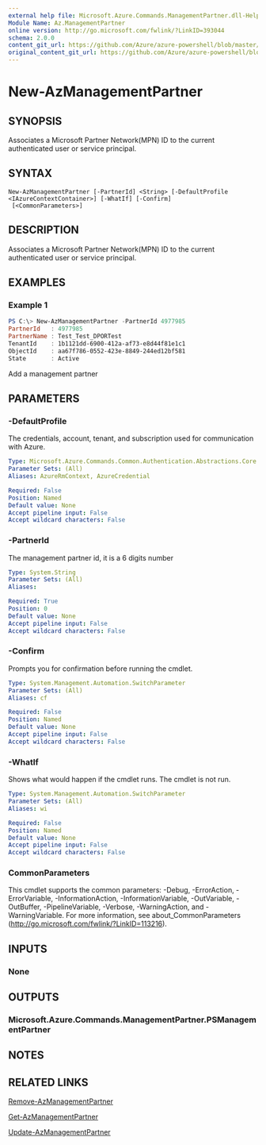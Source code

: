 ```yaml
---
external help file: Microsoft.Azure.Commands.ManagementPartner.dll-Help.xml
Module Name: Az.ManagementPartner
online version: http://go.microsoft.com/fwlink/?LinkID=393044
schema: 2.0.0
content_git_url: https://github.com/Azure/azure-powershell/blob/master/src/ResourceManager/ManagementPartner/Commands.Partner/help/New-AzManagementPartner.md
original_content_git_url: https://github.com/Azure/azure-powershell/blob/master/src/ResourceManager/ManagementPartner/Commands.Partner/help/New-AzManagementPartner.md
---
```


# New-AzManagementPartner

## SYNOPSIS
Associates a Microsoft Partner Network(MPN) ID to the current authenticated user or service principal.

## SYNTAX

```
New-AzManagementPartner [-PartnerId] <String> [-DefaultProfile <IAzureContextContainer>] [-WhatIf] [-Confirm]
 [<CommonParameters>]
```

## DESCRIPTION
Associates a Microsoft Partner Network(MPN) ID to the current authenticated user or service principal.

## EXAMPLES

### Example 1
```powershell
PS C:\> New-AzManagementPartner -PartnerId 4977985
PartnerId   : 4977985
PartnerName : Test_Test_DPORTest
TenantId    : 1b1121dd-6900-412a-af73-e8d44f81e1c1
ObjectId    : aa67f786-0552-423e-8849-244ed12bf581
State       : Active
```

Add a management partner 

## PARAMETERS

### -DefaultProfile
The credentials, account, tenant, and subscription used for communication with Azure.

```yaml
Type: Microsoft.Azure.Commands.Common.Authentication.Abstractions.Core.IAzureContextContainer
Parameter Sets: (All)
Aliases: AzureRmContext, AzureCredential

Required: False
Position: Named
Default value: None
Accept pipeline input: False
Accept wildcard characters: False
```

### -PartnerId
The management partner id, it is a 6 digits number

```yaml
Type: System.String
Parameter Sets: (All)
Aliases:

Required: True
Position: 0
Default value: None
Accept pipeline input: False
Accept wildcard characters: False
```

### -Confirm
Prompts you for confirmation before running the cmdlet.

```yaml
Type: System.Management.Automation.SwitchParameter
Parameter Sets: (All)
Aliases: cf

Required: False
Position: Named
Default value: None
Accept pipeline input: False
Accept wildcard characters: False
```

### -WhatIf
Shows what would happen if the cmdlet runs.
The cmdlet is not run.

```yaml
Type: System.Management.Automation.SwitchParameter
Parameter Sets: (All)
Aliases: wi

Required: False
Position: Named
Default value: None
Accept pipeline input: False
Accept wildcard characters: False
```

### CommonParameters
This cmdlet supports the common parameters: -Debug, -ErrorAction, -ErrorVariable, -InformationAction, -InformationVariable, -OutVariable, -OutBuffer, -PipelineVariable, -Verbose, -WarningAction, and -WarningVariable. For more information, see about_CommonParameters (http://go.microsoft.com/fwlink/?LinkID=113216).

## INPUTS

### None

## OUTPUTS

### Microsoft.Azure.Commands.ManagementPartner.PSManagementPartner

## NOTES

## RELATED LINKS

[Remove-AzManagementPartner](./Remove-AzManagementPartner.md)

[Get-AzManagementPartner](./Get-AzManagementPartner.md)

[Update-AzManagementPartner](./Update-AzManagementPartner.md)